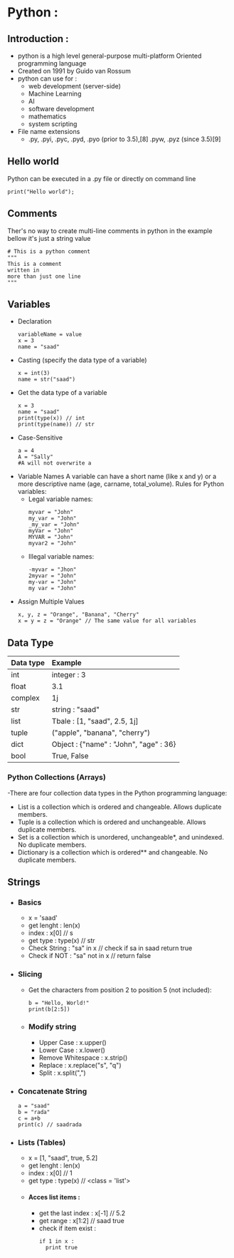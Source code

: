 # Python :
## Introduction : 
- python is a high level general-purpose multi-platform Oriented   programming language
- Created on 1991 by Guido van Rossum
- python can use for :
  - web development (server-side)
  - Machine Learning
  - AI
  - software development
  - mathematics
  - system scripting
- File name extensions 
  - .py, .pyi, .pyc, .pyd, .pyo (prior to 3.5),[8] .pyw, .pyz (since 3.5)[9]
## Hello world
Python can be executed in a .py file or directly on command line
  ````
  print("Hello world");
  ````
## Comments
Ther's no way to create multi-line comments in python
in the example bellow it's just a string value
  ````
  # This is a python comment
  """
  This is a comment
  written in
  more than just one line
  """
  ````
## Variables
  - Declaration
    ````
    variableName = value
    x = 3
    name = "saad"
    ````
  - Casting (specify the data type of a variable)
    ````
    x = int(3)
    name = str("saad")
    ````
  - Get the data type of a variable
    ````
    x = 3
    name = "saad"
    print(type(x)) // int
    print(type(name)) // str
    ````
  - Case-Sensitive
    ````
    a = 4
    A = "Sally"
    #A will not overwrite a
    ````
  - Variable Names
    A variable can have a short name (like x and y) or a more descriptive name (age, carname, total_volume). Rules for Python variables:
      - Legal variable names:
        ````
        myvar = "John"
        my_var = "John"
        _my_var = "John"
        myVar = "John"
        MYVAR = "John"
        myvar2 = "John"
        ````
      - Illegal variable names:
        ````
        -myvar = "Jhon"
        2myvar = "John"
        my-var = "John"
        my var = "John"
        ````
  - Assign Multiple Values
    ````
    x, y, z = "Orange", "Banana", "Cherry"
    x = y = z = "Orange" // The same value for all variables
    ````
## Data Type
| Data type   | Example |
|----------|:-----------|
| int      |  integer : 3 |
| float |    3.1  |
| complex | 1j |
| str     | string : "saad" |
| list    | Tbale : [1, "saad", 2.5, 1j] |
| tuple   | ("apple", "banana", "cherry") |
| dict    | Object : {"name" : "John", "age" : 36} |
| bool    | True, False |
### Python Collections (Arrays)
-There are four collection data types in the Python programming language:
  - List is a collection which is ordered and changeable. Allows duplicate members.
  - Tuple is a collection which is ordered and unchangeable. Allows duplicate members.
  - Set is a collection which is unordered, unchangeable*, and unindexed. No duplicate members.
  - Dictionary is a collection which is ordered** and changeable. No duplicate members.
## Strings

- ### Basics
  - x = 'saad'
  - get lenght : len(x)
  - index : x[0] // s
  - get type : type(x) // str
  - Check String : "sa" in x // check if sa in saad return true
  - Check if NOT : "sa" not in x // return false
- ### Slicing
  - Get the characters from position 2 to position 5 (not included):
    ````
    b = "Hello, World!"
    print(b[2:5])
    ````
  - ### Modify string
    - Upper Case : x.upper()
    - Lower Case : x.lower()
    - Remove Whitespace : x.strip()
    - Replace : x.replace("s", "q")
    - Split : x.split(",")
- ### Concatenate String
  ````
  a = "saad"
  b = "rada"
  c = a+b
  print(c) // saadrada
  ````
- ### Lists (Tables)
  - x = [1, "saad", true, 5.2]
  - get lenght : len(x)
  - index : x[0] // 1
  - get type : type(x) // <class = 'list'>
  - #### Acces list items :
    - get the last index : x[-1] // 5.2
    - get range : x[1:2] // saad true
    - check if item exist : 
      ````
      if 1 in x :
        print true
      ````
      
